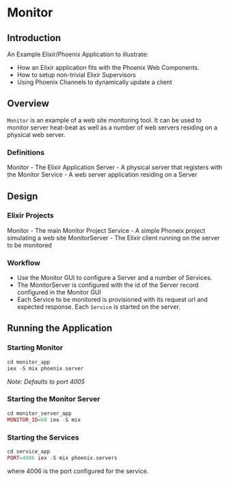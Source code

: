 # Monitor

## Introduction

An Example Elixir/Phoenix Application to illustrate:

* How an Elixir application fits with the Phoenix Web Components.
* How to setup non-trivial Elixir Supervisors
* Using Phoenix Channels to dynamically update a client

## Overview

`Monitor` is an example of a web site monitoring tool. It can be used
to monitor server heat-beat as well as a number of web servers residing
on a physical web server.

### Definitions

Monitor - The Elixir Application
Server - A physical server that registers with the Monitor
Service - A web server application residing on a Server

## Design

### Elixir Projects

Monitor - The main Monitor Project
Service - A simple Phoneix project simulating a web site
MonitorServer - The Elixir client running on the server to be monitored

### Workflow

* Use the Monitor GUI to configure a Server and a number of Services.
* The MonitorServer is configured with the id of the Server record configured in the Monitor GUI
* Each Service to be monitored is provisioned with its request url and expected response. Each `Service` is started on the server.

## Running the Application

### Starting Monitor

```elixir
cd monitor_app
iex -S mix phoenix.server
```

_Note: Defaults to port 4005_

### Starting the Monitor Server

```elixir
cd monitor_server_app
MONITOR_ID=68 iex -S mix
```

### Starting the Services

```elixir
cd service_app
PORT=4006 iex -S mix phoenix.servers
```

where 4006 is the port configured for the service.



